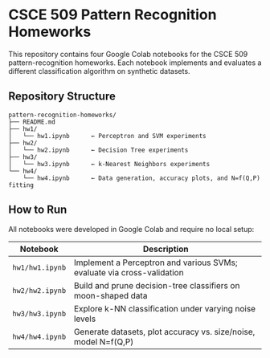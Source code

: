 # CSCE 509 Pattern Recognition Homeworks

This repository contains four Google Colab notebooks for the CSCE 509 pattern-recognition homeworks. Each notebook implements and evaluates a different classification algorithm on synthetic datasets.

## Repository Structure

```
pattern-recognition-homeworks/
├── README.md
├── hw1/
│   └── hw1.ipynb      ← Perceptron and SVM experiments
├── hw2/
│   └── hw2.ipynb      ← Decision Tree experiments
├── hw3/
│   └── hw3.ipynb      ← k-Nearest Neighbors experiments
└── hw4/
    └── hw4.ipynb      ← Data generation, accuracy plots, and N=f(Q,P) fitting
```

## How to Run

All notebooks were developed in Google Colab and require no local setup:

| Notebook           | Description                                                                 |
|--------------------|-----------------------------------------------------------------------------|
| `hw1/hw1.ipynb`    | Implement a Perceptron and various SVMs; evaluate via cross-validation      |
| `hw2/hw2.ipynb`    | Build and prune decision-tree classifiers on moon-shaped data               |
| `hw3/hw3.ipynb`    | Explore k-NN classification under varying noise levels                      |
| `hw4/hw4.ipynb`    | Generate datasets, plot accuracy vs. size/noise, model N=f(Q,P)             |
